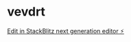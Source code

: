 # vevdrt

[Edit in StackBlitz next generation editor ⚡️](https://stackblitz.com/~/github.com/rfanti/vevdrt)